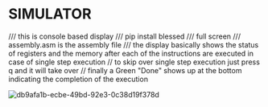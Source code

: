 
# SIMULATOR

/// this is console based display
/// pip install blessed
/// full screen
/// assembly.asm is the assembly file
/// the display basically shows the status of registers and the memory after each of the  instructions are executed in case of single step execution
// to skip over single step execution just press q and it will take over
// finally a Green "Done" shows up at the bottom indicating the completion of the execution

![db9afa1b-ecbe-49bd-92e3-0c38d19f378d](https://user-images.githubusercontent.com/68287683/111061326-c1855b00-84c8-11eb-8537-ad9c90f58910.gif)
